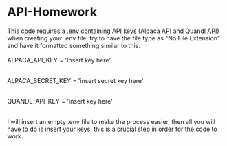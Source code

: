 # API-Homework
This code requires a .env containing API keys (Alpaca API and Quandl API)</br>
when creating your .env file, try to have the file type as "No File Extension" and have it formatted something similar to this:</br></br>
ALPACA_API_KEY = 'Insert key here'</br></br>

ALPACA_SECRET_KEY = 'insert secret key here'</br></br>

QUANDL_API_KEY = 'insert key here'</br></br>

I will insert an empty .env file to make the process easier, then all you will have to do is insert your keys, this is a crucial step in order for the code to work.
